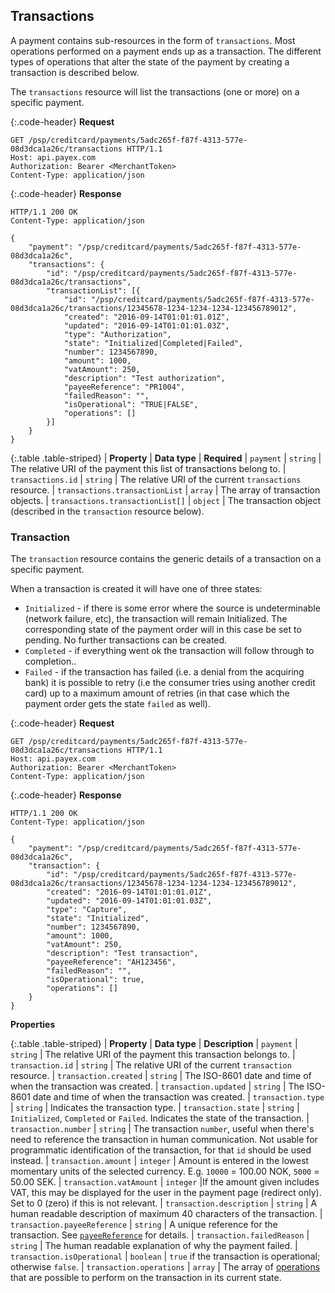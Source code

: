 ## Transactions

A payment contains sub-resources in the form of `transactions`. 
Most operations performed on a payment ends up as a transaction. 
The different types of operations that alter the state of the payment by 
creating a transaction is described below.

The `transactions` resource will list the transactions (one or more) 
on a specific payment.

{:.code-header}
**Request**

```http
GET /psp/creditcard/payments/5adc265f-f87f-4313-577e-08d3dca1a26c/transactions HTTP/1.1
Host: api.payex.com
Authorization: Bearer <MerchantToken>
Content-Type: application/json
```

{:.code-header}
**Response**

```http
HTTP/1.1 200 OK
Content-Type: application/json

{
    "payment": "/psp/creditcard/payments/5adc265f-f87f-4313-577e-08d3dca1a26c",
    "transactions": {
        "id": "/psp/creditcard/payments/5adc265f-f87f-4313-577e-08d3dca1a26c/transactions",
        "transactionList": [{
            "id": "/psp/creditcard/payments/5adc265f-f87f-4313-577e-08d3dca1a26c/transactions/12345678-1234-1234-1234-123456789012",
            "created": "2016-09-14T01:01:01.01Z",
            "updated": "2016-09-14T01:01:01.03Z",
            "type": "Authorization",
            "state": "Initialized|Completed|Failed",
            "number": 1234567890,
            "amount": 1000,
            "vatAmount": 250,
            "description": "Test authorization",
            "payeeReference": "PR1004",
            "failedReason": "",
            "isOperational": "TRUE|FALSE",
            "operations": []
        }]
    }
}
```

{:.table .table-striped}
| **Property** | **Data type** | **Required**
| `payment` | `string` | The relative URI of the payment this list of transactions belong to.
| `transactions.id` | `string` | The relative URI of the current `transactions` resource.
| `transactions.transactionList` | `array` | The array of transaction objects.
| `transactions.transactionList[]` | `object` | The transaction object (described in the `transaction` resource below).

### Transaction

The `transaction` resource contains the generic details of a 
transaction on a specific payment. 

When a transaction is created it will have one of three states:

* `Initialized` - if there is some error where the source is undeterminable 
  (network failure, etc), the transaction will remain Initialized. 
  The corresponding state of the payment order will in this case be set 
  to pending. 
  No further transactions can be created.
* `Completed` - if everything went ok the transaction will follow 
  through to completion..
* `Failed` - if the transaction has failed 
  (i.e. a denial from the acquiring bank) it is possible to retry 
  (i.e the consumer tries using another credit card) up to a maximum amount 
  of retries (in that case which the payment order gets 
  the state `failed` as well). 

{:.code-header}
**Request**

```http
GET /psp/creditcard/payments/5adc265f-f87f-4313-577e-08d3dca1a26c/transactions HTTP/1.1
Host: api.payex.com
Authorization: Bearer <MerchantToken>
Content-Type: application/json
```

{:.code-header}
**Response**

```http
HTTP/1.1 200 OK
Content-Type: application/json

{
    "payment": "/psp/creditcard/payments/5adc265f-f87f-4313-577e-08d3dca1a26c",
    "transaction": {
        "id": "/psp/creditcard/payments/5adc265f-f87f-4313-577e-08d3dca1a26c/transactions/12345678-1234-1234-1234-123456789012",
        "created": "2016-09-14T01:01:01.01Z",
        "updated": "2016-09-14T01:01:01.03Z",
        "type": "Capture",
        "state": "Initialized",
        "number": 1234567890,
        "amount": 1000,
        "vatAmount": 250,
        "description": "Test transaction",
        "payeeReference": "AH123456",
        "failedReason": "",
        "isOperational": true,
        "operations": []
    }
}
```

**Properties**

{:.table .table-striped}
| **Property** | **Data type** | **Description**
| `payment` | `string` | The relative URI of the payment this transaction belongs to.
| `transaction.id` | `string` | The relative URI of the current `transaction` resource.
| `transaction.created` | `string` | The ISO-8601 date and time of when the transaction was created.
| `transaction.updated` | `string` | The ISO-8601 date and time of when the transaction was created.
| `transaction.type` | `string` | Indicates the transaction type.
| `transaction.state` | `string` | `Initialized`, `Completed` or `Failed`. Indicates the state of the transaction.
| `transaction.number` | `string` | The transaction `number`, useful when there's need to reference the transaction in human communication. Not usable for programmatic identification of the transaction, for that `id` should be used instead.
| `transaction.amount` | `integer` | Amount is entered in the lowest momentary units of the selected currency. E.g. `10000` = 100.00 NOK, `5000` = 50.00 SEK.
| `transaction.vatAmount` | `integer` |If the amount given includes VAT, this may be displayed for the user in the payment page (redirect only). Set to 0 (zero) if this is not relevant.
| `transaction.description` | `string` | A human readable description of maximum 40 characters of the transaction.
| `transaction.payeeReference` | `string` | A unique reference for the transaction. See [`payeeReference`][payee-reference] for details.
| `transaction.failedReason` | `string` | The human readable explanation of why the payment failed.
| `transaction.isOperational` | `boolean` | `true` if the transaction is operational; otherwise `false`.
| `transaction.operations` | `array` | The array of [operations][operations] that are possible to perform on the transaction in its current state.

[operations]: #operations
[payee-reference]: #payee-reference
